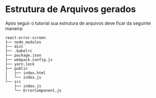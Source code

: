 # Estrutura de Arquivos gerados

Após seguir o tutorial sua estrutura de arquivos deve ficar da seguinte maneira:

```
react-error-screen
├── node_modules
├── dist
├── .babelrc
├── package.json
├── webpack.config.js
├── yarn.lock
├── public
│   ├── index.html
│   └── index.js
└── src
    ├── index.js
    └── ErrorComponent.js
```
